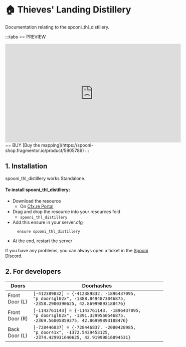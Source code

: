 # 🏠 Thieves' Landing Distillery
Documentation relating to the spooni_thl_distillery.

:::tabs
== PREVIEW
<iframe width="560" height="315" src="https://www.youtube.com/embed/r9KoRs8MnQ8?si=h1lNiYgdLG_40ReA" frameborder="0" allow="accelerometer; autoplay; clipboard-write; encrypted-media; gyroscope; picture-in-picture; web-share" allowfullscreen></iframe>
== BUY
[Buy the mapping](https://spooni-shop.fragmentor.io/product/5905786)
:::

## 1. Installation
spooni_thl_distillery works Standalone.  

#### To install spooni_thl_distillery:
- Download the resource
  - On [Cfx.re Portal](https://portal.cfx.re/)
- Drag and drop the resource into your resources fold
  - `spooni_thl_distillery`
- Add this ensure in your server.cfg
  ```
    ensure spooni_thl_distillery
  ```
- At the end, restart the server

If you have any problems, you can always open a ticket in the [Spooni Discord](https://discord.gg/spooni).

## 2. For developers
| Doors                     | Doorhashes
|---------------------------|----------------------------------------------------------------------------------|
| Front Door (L)            | `[-412389832] = {-412389832, -1896437095, "p_doorsgl02x", -1388.8494873046875, -2358.2900390625, 42.86999893188476}`
| Front Door (R)            | `[-1143761143] = {-1143761143, -1896437095, "p_doorsgl02x", -1391.3299560546875, -2369.56005859375, 42.86999893188476}`
| Back Door (L)             | `[-728446837] = {-728446837, -2080420985, "p_door41x", -1372.5439453125, -2374.429931640625, 42.91999816894531}`